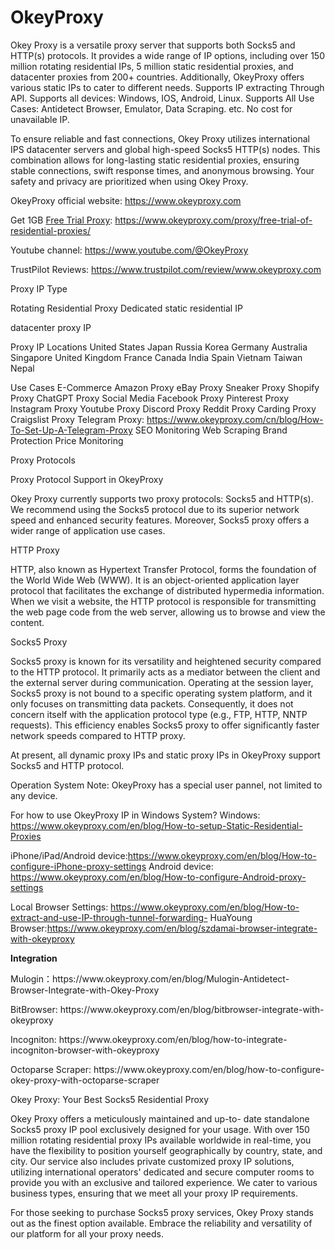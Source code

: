 # OkeyProxy
Okey Proxy is a versatile proxy server that supports both Socks5 and HTTP(s) protocols. It provides a wide range of IP options, including over 150 million rotating residential IPs, 5 million static residential proxies, and datacenter proxies from 200+ countries. Additionally, OkeyProxy offers various static IPs to cater to different needs. Supports IP extracting Through API. Supports all devices: Windows, IOS, Android, Linux. Supports All Use Cases: Antidetect Browser, Emulator, Data Scraping. etc. No cost for unavailable IP.

To ensure reliable and fast connections, Okey Proxy utilizes international IPS datacenter servers and global high-speed Socks5 HTTP(s) nodes. This combination allows for long-lasting static residential proxies, ensuring stable connections, swift response times, and anonymous browsing. Your safety and privacy are prioritized when using Okey Proxy.

OkeyProxy official website: https://www.okeyproxy.com

Get 1GB <a href="https://www.okeyproxy.com/proxy/">Free Trial Proxy</a>: 
https://www.okeyproxy.com/proxy/free-trial-of-residential-proxies/

Youtube channel: https://www.youtube.com/@OkeyProxy

TrustPilot Reviews: https://www.trustpilot.com/review/www.okeyproxy.com

Proxy IP Type

Rotating Residential Proxy
Dedicated static residential IP

datacenter proxy IP

Proxy IP Locations
United States
Japan
Russia
Korea
Germany
Australia
Singapore
United Kingdom
France
Canada
India
Spain
Vietnam
Taiwan
Nepal

Use Cases
E-Commerce
Amazon Proxy
eBay Proxy
Sneaker Proxy
Shopify Proxy
ChatGPT Proxy
Social Media
Facebook Proxy
Pinterest Proxy
Instagram Proxy
Youtube Proxy
Discord Proxy
Reddit Proxy
Carding Proxy
Craigslist Proxy
Telegram Proxy: https://www.okeyproxy.com/cn/blog/How-To-Set-Up-A-Telegram-Proxy
SEO Monitoring
Web Scraping
Brand Protection
Price Monitoring

Proxy Protocols

Proxy Protocol Support in OkeyProxy

Okey Proxy currently supports two proxy protocols: Socks5 and HTTP(s). We recommend using the Socks5 protocol due to its superior network speed and enhanced security features. Moreover, Socks5 proxy offers a wider range of application use cases.

HTTP Proxy

HTTP, also known as Hypertext Transfer Protocol, forms the foundation of the World Wide Web (WWW). It is an object-oriented application layer protocol that facilitates the exchange of distributed hypermedia information. When we visit a website, the HTTP protocol is responsible for transmitting the web page code from the web server, allowing us to browse and view the content.

Socks5 Proxy

Socks5 proxy is known for its versatility and heightened security compared to the HTTP protocol. It primarily acts as a mediator between the client and the external server during communication. Operating at the session layer, Socks5 proxy is not bound to a specific operating system platform, and it only focuses on transmitting data packets. Consequently, it does not concern itself with the application protocol type (e.g., FTP, HTTP, NNTP requests). This efficiency enables Socks5 proxy to offer significantly faster network speeds compared to HTTP proxy.

At present, all dynamic proxy IPs and static proxy IPs in OkeyProxy support Socks5 and HTTP protocol.

Operation System
Note: OkeyProxy has a special user pannel, not limited to any device.

For how to use OkeyProxy IP in Windows System?
Windows: https://www.okeyproxy.com/en/blog/How-to-setup-Static-Residential-Proxies

iPhone/iPad/Android device:https://www.okeyproxy.com/en/blog/How-to-configure-iPhone-proxy-settings
Android device: https://www.okeyproxy.com/en/blog/How-to-configure-Android-proxy-settings

Local Browser Settings: https://www.okeyproxy.com/en/blog/How-to-extract-and-use-IP-through-tunnel-forwarding-
HuaYoung Browser:https://www.okeyproxy.com/en/blog/szdamai-browser-integrate-with-okeyproxy

<p><strong>Integration</strong></p>
<p>Mulogin：https://www.okeyproxy.com/en/blog/Mulogin-Antidetect-Browser-Integrate-with-Okey-Proxy</p>
<p>BitBrowser: https://www.okeyproxy.com/en/blog/bitbrowser-integrate-with-okeyproxy</p>
<p>Incogniton: https://www.okeyproxy.com/en/blog/how-to-integrate-incogniton-browser-with-okeyproxy</p>
<p>Octoparse Scraper: https://www.okeyproxy.com/en/blog/how-to-configure-okey-proxy-with-octoparse-scraper</p>

Okey Proxy: Your Best Socks5 Residential Proxy

Okey Proxy offers a meticulously maintained and up-to-
date standalone Socks5 proxy IP pool exclusively designed for your usage. With over 150 million rotating residential proxy IPs available worldwide in real-time, you have the flexibility to position yourself geographically by country, state, and city. Our service also includes private customized proxy IP solutions, utilizing international operators' dedicated and secure computer rooms to provide you with an exclusive and tailored experience. We cater to various business types, ensuring that we meet all your proxy IP requirements.

For those seeking to purchase Socks5 proxy services, Okey Proxy stands out as the finest option available. Embrace the reliability and versatility of our platform for all your proxy needs.

